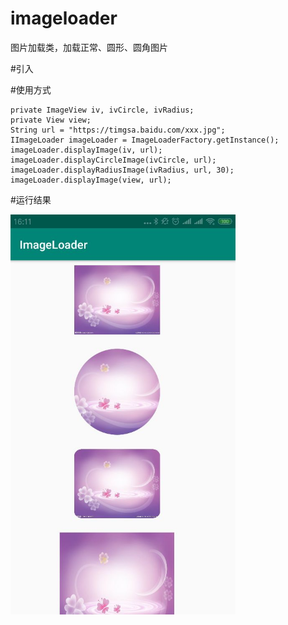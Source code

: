 # imageloader
图片加载类，加载正常、圆形、圆角图片

#引入

#使用方式
```
private ImageView iv, ivCircle, ivRadius;
private View view;
String url = "https://timgsa.baidu.com/xxx.jpg";
IImageLoader imageLoader = ImageLoaderFactory.getInstance();
imageLoader.displayImage(iv, url);
imageLoader.displayCircleImage(ivCircle, url);
imageLoader.displayRadiusImage(ivRadius, url, 30);
imageLoader.displayImage(view, url);
```

#运行结果

<img src="screenshot/image.jpg" width="360px"/>